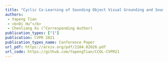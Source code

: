 ```yaml
---  
title: "Cyclic Co-Learning of Sounding Object Visual Grounding and Sound Separation"  
authors:  
 - Yapeng Tian  
 - <b>Di Hu^</b>  
 - Chenliang Xu (^Corresponding Author)  
publication_types: ["1"]  
publication: CVPR 2021   
publication_types_name: Conference Paper  
url_pdf: https://arxiv.org/pdf/2104.02026.pdf  
url_code: https://github.com/YapengTian/CCOL-CVPR21  
---  
```

